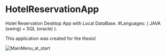 # HotelReservationApp
Hotel Reservation Desktop App with Local DataBase. #Languages: ( JAVA (swing) + SQL (oracle) ).

This application was created for the thesis!

![MainMenu_at_start](https://user-images.githubusercontent.com/48105724/174999440-8fa9f0bd-6f62-4c19-9276-9788620ce4dd.png)
